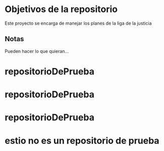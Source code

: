 # Objetivos de la repositorio

Este proyecto se encarga de manejar los planes de la liga de la justicia


## Notas
Pueden hacer lo que quieran...
# repositorioDePrueba
# repositorioDePrueba
# repositorioDePrueba
# estio no es un repositorio de prueba
